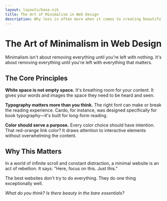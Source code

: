 ```yaml
---
layout: layouts/base.njk
title: The Art of Minimalism in Web Design
description: Why less is often more when it comes to creating beautiful, functional websites.
---
```


# The Art of Minimalism in Web Design

Minimalism isn't about removing everything until you're left with nothing. It's about removing everything until you're left with everything that matters.

## The Core Principles

**White space is not empty space.** It's breathing room for your content. It gives your words and images the space they need to be heard and seen.

**Typography matters more than you think.** The right font can make or break the reading experience. Cardo, for instance, was designed specifically for book typography—it's built for long-form reading.

**Color should serve a purpose.** Every color choice should have intention. That red-orange link color? It draws attention to interactive elements without overwhelming the content.

## Why This Matters

In a world of infinite scroll and constant distraction, a minimal website is an act of rebellion. It says: "Here, focus on this. Just this."

The best websites don't try to do everything. They do one thing exceptionally well.

*What do you think? Is there beauty in the bare essentials?*
